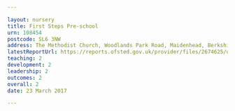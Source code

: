 ```yaml
---

layout: nursery
title: First Steps Pre-school
urn: 108454
postcode: SL6 3NW
address: The Methodist Church, Woodlands Park Road, Maidenhead, Berkshire, SL6 3NW
latestReportUrl: https://reports.ofsted.gov.uk/provider/files/2674625/urn/108454.pdf
teaching: 2
development: 2
leadership: 2
outcomes: 2
overall: 2
date: 23 March 2017

---
```

